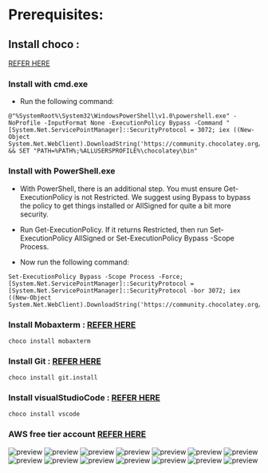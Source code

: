 # Prerequisites:

## Install choco :
  [REFER HERE](https://chocolatey.org/docs/installation)

### Install with cmd.exe
* Run the following command:

```
@"%SystemRoot%\System32\WindowsPowerShell\v1.0\powershell.exe" -NoProfile -InputFormat None -ExecutionPolicy Bypass -Command "[System.Net.ServicePointManager]::SecurityProtocol = 3072; iex ((New-Object System.Net.WebClient).DownloadString('https://community.chocolatey.org/install.ps1'))" && SET "PATH=%PATH%;%ALLUSERSPROFILE%\chocolatey\bin"
```

### Install with PowerShell.exe
* With PowerShell, there is an additional step. You must ensure Get-ExecutionPolicy is not Restricted. We suggest using Bypass to bypass the policy to get things installed or AllSigned for quite a bit more security.

* Run Get-ExecutionPolicy. If it returns Restricted, then run Set-ExecutionPolicy AllSigned or Set-ExecutionPolicy Bypass -Scope Process.
* Now run the following command:

```
Set-ExecutionPolicy Bypass -Scope Process -Force; [System.Net.ServicePointManager]::SecurityProtocol = [System.Net.ServicePointManager]::SecurityProtocol -bor 3072; iex ((New-Object System.Net.WebClient).DownloadString('https://community.chocolatey.org/install.ps1'))
```

### Install Mobaxterm : [REFER HERE](https://community.chocolatey.org/packages/MobaXTerm)
```
choco install mobaxterm
```

### Install Git : [REFER HERE](https://chocolatey.org/packages/git.install)
```
choco install git.install
```

### Install visualStudioCode : [REFER HERE](https://chocolatey.org/packages/vscode)
```
choco install vscode
```
### AWS free tier account [REFER HERE](https://aws.amazon.com/free/?all-free-tier.sort-by=item.additionalFields.SortRank&all-free-tier.sort-order=asc)

![preview](../Fast_Track_April_2022/images/A1.png)
![preview](../Fast_Track_April_2022/images/A2.png)
![preview](../Fast_Track_April_2022/images/A3.png)
![preview](../Fast_Track_April_2022/images/A4.png)
![preview](../Fast_Track_April_2022/images/A5.png)
![preview](../Fast_Track_April_2022/images/A6.png)
![preview](../Fast_Track_April_2022/images/A7.png)
![preview](../Fast_Track_April_2022/images/A9.png)
![preview](../Fast_Track_April_2022/images/A10.png)
![preview](../Fast_Track_April_2022/images/A11.png)
![preview](../Fast_Track_April_2022/images/A12.png)
![preview](../Fast_Track_April_2022/images/A13.png)
![preview](../Fast_Track_April_2022/images/A14.png)
![preview](../Fast_Track_April_2022/images/A15.png)


